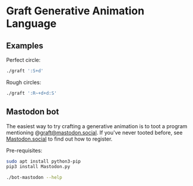 # Graft Generative Animation Language

## Examples

Perfect circle:

```bash
./graft ':S+d'
```

Rough circles:

```bash
./graft ':R~+d+d:S'
```



## Mastodon bot

The easiest way to try crafting a generative animation is to toot a program
mentioning @graft@mastodon.social.  If you've never tooted before, see
[Mastodon.social](https://mastodon.social) to find out how to register.

Pre-requisites:

```bash
sudo apt install python3-pip
pip3 install Mastodon.py
```

```bash
./bot-mastodon --help
```
